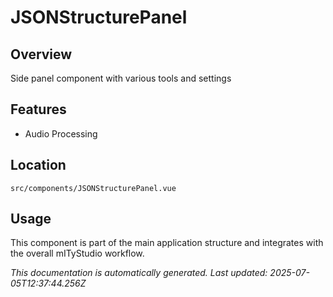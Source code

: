 # JSONStructurePanel

## Overview

Side panel component with various tools and settings

## Features

- Audio Processing

## Location

`src/components/JSONStructurePanel.vue`

## Usage

This component is part of the main application structure and integrates with the overall mITyStudio workflow.

*This documentation is automatically generated. Last updated: 2025-07-05T12:37:44.256Z*
